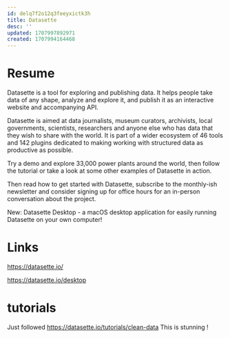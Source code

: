 ```yaml
---
id: delq7f2o12q3feeyxictk3h
title: Datasette
desc: ''
updated: 1707997892971
created: 1707994164468
---
```


# Resume

Datasette is a tool for exploring and publishing data. It helps people take data of any shape, analyze and explore it, and publish it as an interactive website and accompanying API.

Datasette is aimed at data journalists, museum curators, archivists, local governments, scientists, researchers and anyone else who has data that they wish to share with the world. It is part of a wider ecosystem of 46 tools and 142 plugins dedicated to making working with structured data as productive as possible.

Try a demo and explore 33,000 power plants around the world, then follow the tutorial or take a look at some other examples of Datasette in action.

Then read how to get started with Datasette, subscribe to the monthly-ish newsletter and consider signing up for office hours for an in-person conversation about the project.

New: Datasette Desktop - a macOS desktop application for easily running Datasette on your own computer!

# Links

https://datasette.io/

https://datasette.io/desktop


# tutorials

Just followed https://datasette.io/tutorials/clean-data
This is stunning !